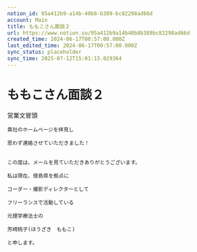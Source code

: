 ```yaml
---
notion_id: 95a412b9-a14b-40b8-b389-bc82298ad66d
account: Main
title: ももこさん面談２
url: https://www.notion.so/95a412b9a14b40b8b389bc82298ad66d
created_time: 2024-06-17T00:57:00.000Z
last_edited_time: 2024-06-17T00:57:00.000Z
sync_status: placeholder
sync_time: 2025-07-12T15:01:15.029364
---
```

# ももこさん面談２

営業文冒頭
```plain text
貴社のホームページを拝見し

思わず連絡させていただきました！


この度は、メールを見ていただきありがとうございます。

私は現在、徳島県を拠点に

コーダー・撮影ディレクターとして

フリーランスで活動している

元理学療法士の

芳崎桃子(ほうざき　ももこ)

と申します。
```